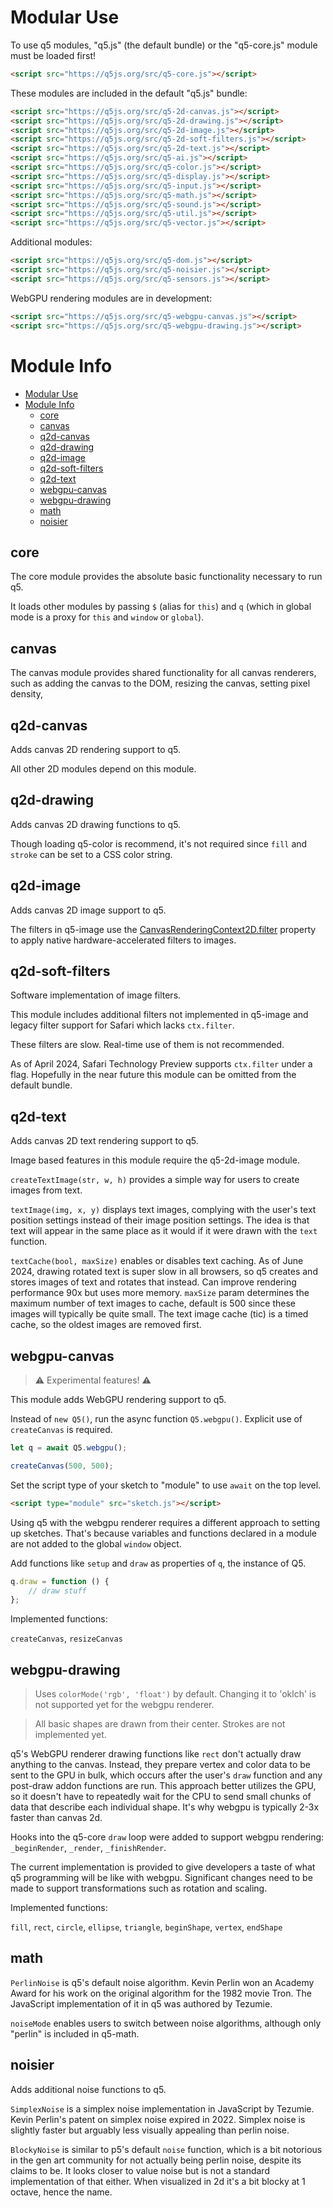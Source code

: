 # Modular Use

To use q5 modules, "q5.js" (the default bundle) or the "q5-core.js" module must be loaded first!

```html
<script src="https://q5js.org/src/q5-core.js"></script>
```

These modules are included in the default "q5.js" bundle:

```html
<script src="https://q5js.org/src/q5-2d-canvas.js"></script>
<script src="https://q5js.org/src/q5-2d-drawing.js"></script>
<script src="https://q5js.org/src/q5-2d-image.js"></script>
<script src="https://q5js.org/src/q5-2d-soft-filters.js"></script>
<script src="https://q5js.org/src/q5-2d-text.js"></script>
<script src="https://q5js.org/src/q5-ai.js"></script>
<script src="https://q5js.org/src/q5-color.js"></script>
<script src="https://q5js.org/src/q5-display.js"></script>
<script src="https://q5js.org/src/q5-input.js"></script>
<script src="https://q5js.org/src/q5-math.js"></script>
<script src="https://q5js.org/src/q5-sound.js"></script>
<script src="https://q5js.org/src/q5-util.js"></script>
<script src="https://q5js.org/src/q5-vector.js"></script>
```

Additional modules:

```html
<script src="https://q5js.org/src/q5-dom.js"></script>
<script src="https://q5js.org/src/q5-noisier.js"></script>
<script src="https://q5js.org/src/q5-sensors.js"></script>
```

WebGPU rendering modules are in development:

```html
<script src="https://q5js.org/src/q5-webgpu-canvas.js"></script>
<script src="https://q5js.org/src/q5-webgpu-drawing.js"></script>
```

# Module Info

- [Modular Use](#modular-use)
- [Module Info](#module-info)
	- [core](#core)
	- [canvas](#canvas)
	- [q2d-canvas](#q2d-canvas)
	- [q2d-drawing](#q2d-drawing)
	- [q2d-image](#q2d-image)
	- [q2d-soft-filters](#q2d-soft-filters)
	- [q2d-text](#q2d-text)
	- [webgpu-canvas](#webgpu-canvas)
	- [webgpu-drawing](#webgpu-drawing)
	- [math](#math)
	- [noisier](#noisier)

## core

The core module provides the absolute basic functionality necessary to run q5.

It loads other modules by passing `$` (alias for `this`) and `q` (which in global mode is a proxy for `this` and `window` or `global`).

## canvas

The canvas module provides shared functionality for all canvas renderers, such as adding the canvas to the DOM, resizing the canvas, setting pixel density,

## q2d-canvas

Adds canvas 2D rendering support to q5.

All other 2D modules depend on this module.

## q2d-drawing

Adds canvas 2D drawing functions to q5.

Though loading q5-color is recommend, it's not required since `fill` and `stroke` can be set to a CSS color string.

## q2d-image

Adds canvas 2D image support to q5.

The filters in q5-image use the [CanvasRenderingContext2D.filter](https://developer.mozilla.org/en-US/docs/Web/API/CanvasRenderingContext2D/filter) property to apply native hardware-accelerated filters to images.

## q2d-soft-filters

Software implementation of image filters.

This module includes additional filters not implemented in q5-image and legacy filter support for Safari which lacks `ctx.filter`.

These filters are slow. Real-time use of them is not recommended.

As of April 2024, Safari Technology Preview supports `ctx.filter` under a flag. Hopefully in the near future this module can be omitted from the default bundle.

## q2d-text

Adds canvas 2D text rendering support to q5.

Image based features in this module require the q5-2d-image module.

`createTextImage(str, w, h)` provides a simple way for users to create images from text.

`textImage(img, x, y)` displays text images, complying with the user's text position settings instead of their image position settings. The idea is that text will appear in the same place as it would if it were drawn with the `text` function.

`textCache(bool, maxSize)` enables or disables text caching. As of June 2024, drawing rotated text is super slow in all browsers, so q5 creates and stores images of text and rotates that instead. Can improve rendering performance 90x but uses more memory. `maxSize` param determines the maximum number of text images to cache, default is 500 since these images will typically be quite small. The text image cache (tic) is a timed cache, so the oldest images are removed first.

## webgpu-canvas

> ⚠️ Experimental features! ⚠️

This module adds WebGPU rendering support to q5.

Instead of `new Q5()`, run the async function `Q5.webgpu()`. Explicit use of `createCanvas` is required.

```js
let q = await Q5.webgpu();

createCanvas(500, 500);
```

Set the script type of your sketch to "module" to use `await` on the top level.

```html
<script type="module" src="sketch.js"></script>
```

Using q5 with the webgpu renderer requires a different approach to setting up sketches. That's because variables and functions declared in a module are not added to the global `window` object.

Add functions like `setup` and `draw` as properties of `q`, the instance of Q5.

```js
q.draw = function () {
	// draw stuff
};
```

Implemented functions:

`createCanvas`, `resizeCanvas`

## webgpu-drawing

> Uses `colorMode('rgb', 'float')` by default. Changing it to 'oklch' is not supported yet for the webgpu renderer.

> All basic shapes are drawn from their center. Strokes are not implemented yet.

q5's WebGPU renderer drawing functions like `rect` don't actually draw anything to the canvas. Instead, they prepare vertex and color data to be sent to the GPU in bulk, which occurs after the user's `draw` function and any post-draw addon functions are run. This approach better utilizes the GPU, so it doesn't have to repeatedly wait for the CPU to send small chunks of data that describe each individual shape. It's why webgpu is typically 2-3x faster than canvas 2d.

Hooks into the q5-core `draw` loop were added to support webgpu rendering: `_beginRender`, `_render`, `_finishRender`.

The current implementation is provided to give developers a taste of what q5 programming will be like with webgpu. Significant changes need to be made to support transformations such as rotation and scaling.

Implemented functions:

`fill`, `rect`, `circle`, `ellipse`, `triangle`, `beginShape`, `vertex`, `endShape`

## math

`PerlinNoise` is q5's default noise algorithm. Kevin Perlin won an Academy Award for his work on the original algorithm for the 1982 movie Tron. The JavaScript implementation of it in q5 was authored by Tezumie.

`noiseMode` enables users to switch between noise algorithms, although only "perlin" is included in q5-math.

## noisier

Adds additional noise functions to q5.

`SimplexNoise` is a simplex noise implementation in JavaScript by Tezumie. Kevin Perlin's patent on simplex noise expired in 2022. Simplex noise is slightly faster but arguably less visually appealing than perlin noise.

`BlockyNoise` is similar to p5's default `noise` function, which is a bit notorious in the gen art community for not actually being perlin noise, despite its claims to be. It looks closer to value noise but is not a standard implementation of that either. When visualized in 2d it's a bit blocky at 1 octave, hence the name.
